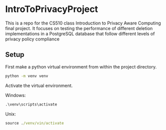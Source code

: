 # IntroToPrivacyProject

This is a repo for the CS510 class Introduction to Privacy Aware Computing final project. It focuses on testing the performance of different deletion implementations in a PostgreSQL database that follow different levels of privacy policy compliance

## Setup

First make a python virtual environment from within the project directory.

```cmd
python -m venv venv
```

Activate the virtual environment.

Windows:

```cmd
.\venv\scripts\activate
```

Unix:

```cmd
source ./venv/vin/activate
```

